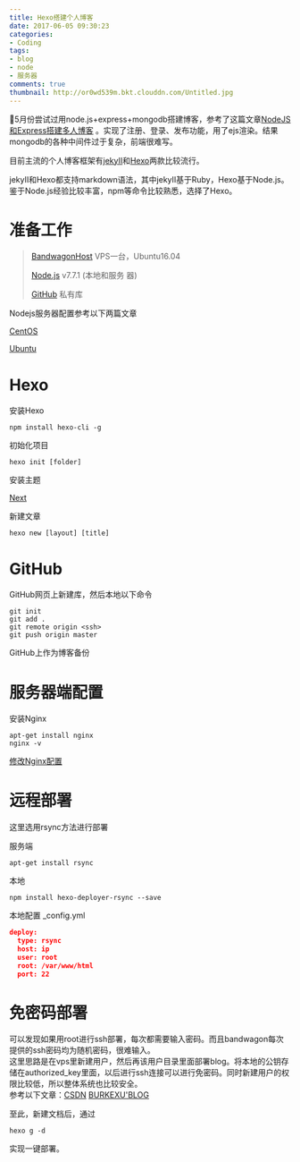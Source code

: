 ```yaml
---
title: Hexo搭建个人博客
date: 2017-06-05 09:30:23
categories: 
- Coding
tags: 
- blog
- node
- 服务器
comments: true
thumbnail: http://or0wd539m.bkt.clouddn.com/Untitled.jpg
---
```

5月份尝试过用node.js+express+mongodb搭建博客，参考了这篇文章[NodeJS和Express搭建多人博客](http://wiki.jikexueyuan.com/project/express-mongodb-setup-blog/simple-blog.html)
。实现了注册、登录、发布功能，用了ejs渲染。结果mongodb的各种中间件过于复杂，前端很难写。

目前主流的个人博客框架有[jekyII](http://jekyllrb.com/)和[Hexo](https://hexo.io/)两款比较流行。

<!--more-->

jekyII和Hexo都支持markdown语法，其中jekyII基于Ruby，Hexo基于Node.js。鉴于Node.js经验比较丰富，npm等命令比较熟悉，选择了Hexo。

# 准备工作

>[BandwagonHost](https://bwh1.net/) VPS一台，Ubuntu16.04
>
>[Node.js](https://nodejs.org/zh-cn/) v7.7.1 (本地和服务 器)
>
>[GitHub](https://github.com/) 私有库


Nodejs服务器配置参考以下两篇文章

[CentOS](http://blog.csdn.net/cdnight/article/details/52541165)

[Ubuntu](http://blog.csdn.net/u013806814/article/details/51960696)

# Hexo

安装Hexo

```shell
npm install hexo-cli -g 
```

初始化项目

```shell
hexo init [folder]
```

安装主题

[Next](http://theme-next.iissnan.com/)

新建文章

```shell
hexo new [layout] [title]
```


# GitHub

GitHub网页上新建库，然后本地以下命令

```shell
git init
git add .
git remote origin <ssh>
git push origin master
```

GitHub上作为博客备份

# 服务器端配置

安装Nginx

```shell
apt-get install nginx
nginx -v
```


[修改Nginx配置](http://atomlx.com/2016/08/12/test/)

# 远程部署

这里选用rsync方法进行部署

服务端

```shell
apt-get install rsync
```

本地

```shell
npm install hexo-deployer-rsync --save
```


本地配置 _config.yml

```json
deploy:
  type: rsync
  host: ip
  user: root
  root: /var/www/html
  port: 22
```


# 免密码部署

可以发现如果用root进行ssh部署，每次都需要输入密码。而且bandwagon每次提供的ssh密码均为随机密码，很难输入。  
这里思路是在vps里新建用户，然后再该用户目录里面部署blog。将本地的公钥存储在authorized_key里面，以后进行ssh连接可以进行免密码。同时新建用户的权限比较低，所以整体系统也比较安全。  
参考以下文章：[CSDN](http://blog.csdn.net/leexide/article/details/17252369)  [BURKEXU'BLOG](http://ch0ngbo.com/2016/01/16/hexo%E9%83%A8%E7%BD%B2%E5%88%B0VPS/)


至此，新建文档后，通过

```shell
hexo g -d
```

实现一键部署。



